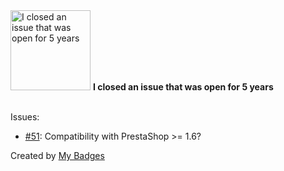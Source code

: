 <img src="https://my-badges.github.io/my-badges/old-issue-5.png" alt="I closed an issue that was open for 5 years" title="I closed an issue that was open for 5 years" width="128">
<strong>I closed an issue that was open for 5 years</strong>
<br><br>

Issues:

- <a href="https://github.com/tpeigne/simpleresponsivetheme/issues/51">#51</a>: Compatibility with PrestaShop >= 1.6?


Created by <a href="https://github.com/my-badges/my-badges">My Badges</a>